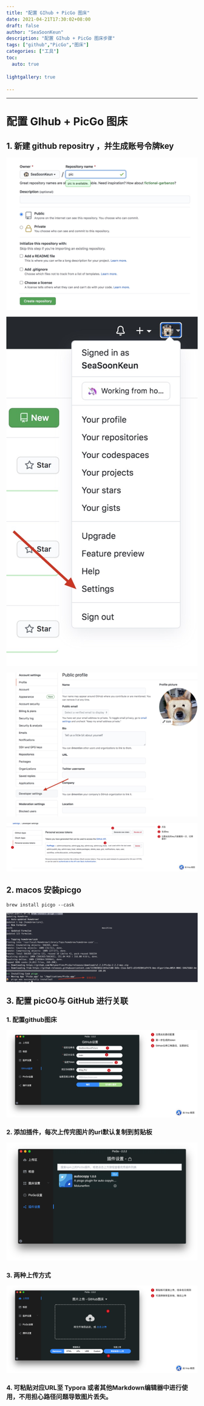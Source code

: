 ```yaml
---
title: "配置 GIhub + PicGo 图床"
date: 2021-04-21T17:30:02+08:00
draft: false
author: "SeaSoonKeun"
description: "配置 GIhub + PicGo 图床步骤"
tags: ["github","PicGo","图床"]
categories: ["工具"]
toc:
  auto: true

lightgallery: true

---
```


---
# 配置 GIhub + PicGo 图床

## 1. 新建 github repositry ，并生成账号令牌key

![](https://raw.githubusercontent.com/SeaSoonKeun/Picture/main/Blog_Pic/new%20rep.jpg)

![](https://raw.githubusercontent.com/SeaSoonKeun/Picture/main/Blog_Pic/token%E4%BD%8D%E7%BD%AE1.jpg)

![](https://raw.githubusercontent.com/SeaSoonKeun/Picture/main/Blog_Pic/token%E4%BD%8D%E7%BD%AE2.jpg)

![](https://raw.githubusercontent.com/SeaSoonKeun/Picture/main/Blog_Pic/token%E4%BD%8D%E7%BD%AE3.jpg)

## 2. macos 安装picgo

```
brew install picgo --cask
```
![](https://raw.githubusercontent.com/SeaSoonKeun/Picture/main/Blog_Pic/20210422003228.png)

## 3. 配置 picGO与 GitHub 进行关联

### 1. 配置github图床

![](https://raw.githubusercontent.com/SeaSoonKeun/Picture/main/Blog_Pic/picGo%E8%AE%BE%E7%BD%AE.jpg)

### 2. 添加插件，每次上传完图片的url默认复制到剪贴板

![](https://raw.githubusercontent.com/SeaSoonKeun/Picture/main/Blog_Pic/20210422003439.png)

### 3. 两种上传方式

![](https://raw.githubusercontent.com/SeaSoonKeun/Picture/main/Blog_Pic/20210422003358.png)

### 4. 可粘贴对应URL至 Typora 或者其他Markdown编辑器中进行使用，不用担心路径问题导致图片丢失。